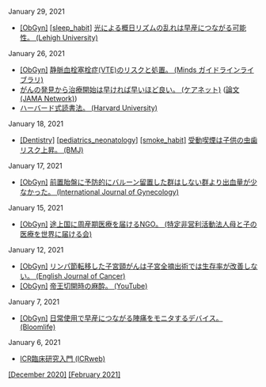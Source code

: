January 29, 2021
* [\[ObGyn\]](ObGyn.md) [\[sleep_habit\]](sleep_habit.md) [光による概日リズムの乱れは早産につながる可能性。 (Lehigh University)](https://www2.lehigh.edu/news/muzhe-yang-light-pollution-linked-to-preterm-birth-increase)

January 26, 2021
* [\[ObGyn\]](ObGyn.md) [静脈血栓塞栓症(VTE)のリスクと処置。 (Minds ガイドラインライブラリ)](https://minds.jcqhc.or.jp/n/cq/D0003256)
* [がんの発見から治療開始は早ければ早いほど良い。 (ケアネット)](https://www.carenet.com/medscape/oncology/000754.html) ([論文(JAMA Network)](https://jamanetwork.com/journals/jamanetworkopen/fullarticle/2774101))
* [ハーバード式読書法。 (Harvard University)](https://guides.library.harvard.edu/sixreadinghabits)

January 18, 2021
* [\[Dentistry\]](Dentistry.md) [\[pediatrics_neonatology\]](pediatrics_neonatology.md) [\[smoke_habit\]](smoke_habit.md) [受動喫煙は子供の虫歯リスク上昇。 (BMJ)](https://www.bmj.com/content/351/bmj.h5397)

January 17, 2021
* [\[ObGyn\]](ObGyn.md) [前置胎盤に予防的にバルーン留置した群はしない群より出血量が少なかった。 (International Journal of Gynecology)](https://obgyn.onlinelibrary.wiley.com/doi/10.1002/ijgo.13589)

January 15, 2021
* [\[ObGyn\]](ObGyn.md) [途上国に周産期医療を届けるNGO。 (特定非営利活動法人母と子の医療を世界に届ける会)](https://igpc.jp/)

January 12, 2021
* [\[ObGyn\]](ObGyn.md) [リンパ節転移した子宮頸がんは子宮全摘出術では生存率が改善しない。 (English Journal of Cancer)](https://www.ejcancer.com/article/S0959-8049(20)31326-5/abstract)
* [\[ObGyn\]](ObGyn.md) [帝王切開時の麻酔。 (YouTube)](https://www.youtube.com/watch?v=1gjnzzOmP28)

January 7, 2021
* [\[ObGyn\]](ObGyn.md) [日常使用で早産につながる陣痛をモニタするデバイス。 (Bloomlife)](https://bloomlife.com/)

January 6, 2021
* [ICR臨床研究入門 (ICRweb)](https://icrweb.jp/icr_index.php)

[\[December 2020\]](2012.md) [\[February 2021\]](2102.md)
